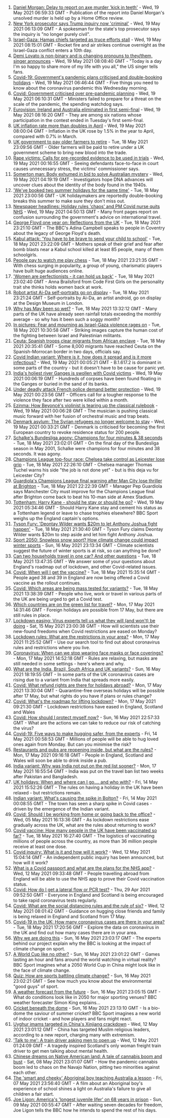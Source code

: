 1. [Daniel Morgan: Delay to report on axe murder 'kick in teeth'](https://www.bbc.co.uk/news/uk-england-london-57165909) - Wed, 19 May 2021 06:59:33 GMT - Publication of the report into Daniel Morgan's unsolved murder is held up by a Home Office review.
2. [New York prosecutor says Trump inquiry now 'criminal'](https://www.bbc.co.uk/news/world-us-canada-57166735) - Wed, 19 May 2021 06:13:09 GMT - A spokesman for the state's top prosecutor says the inquiry is "no longer purely civil".
3. [Israel-Gaza: Hamas chiefs targeted as truce efforts stall](https://www.bbc.co.uk/news/world-middle-east-57168051) - Wed, 19 May 2021 08:15:01 GMT - Rocket fire and air strikes continue overnight as the Israel-Gaza conflict enters a 10th day.
4. [Demi Lovato is non-binary and is changing pronouns to they/them, singer announces](https://www.bbc.co.uk/news/newsbeat-57169541) - Wed, 19 May 2021 08:08:40 GMT - "Today is a day I'm so happy to share more of my life with you all," the US singer tells fans.
5. [Covid-19: Government's pandemic plans criticised and double-booking holidays](https://www.bbc.co.uk/news/uk-57162770) - Wed, 19 May 2021 06:46:44 GMT - Five things you need to know about the coronavirus pandemic this Wednesday morning.
6. [Covid: Government criticised over pre-pandemic planning](https://www.bbc.co.uk/news/uk-politics-57160297) - Wed, 19 May 2021 06:10:31 GMT - Ministers failed to prepare for a threat on the scale of the pandemic, the spending watchdog says.
7. [Eurovision: Ireland and Australia eliminated in first semi-final](https://www.bbc.co.uk/news/entertainment-arts-57168731) - Wed, 19 May 2021 08:16:20 GMT - They are among six nations whose participation in the contest ended in Tuesday's first semi-final.
8. [UK inflation rate more than doubles in April](https://www.bbc.co.uk/news/business-57165266) - Wed, 19 May 2021 08:00:04 GMT - Inflation in the UK rose by 1.5% in the year to April, compared with 0.7% in March.
9. [UK government to pay older farmers to retire](https://www.bbc.co.uk/news/science-environment-57149744) - Tue, 18 May 2021 23:09:56 GMT - Older farmers will be paid to retire under a UK government scheme to bring new blood into the trade.
10. [Rape victims: Calls for pre-recorded evidence to be used in trials](https://www.bbc.co.uk/news/uk-57148705) - Wed, 19 May 2021 00:16:55 GMT - Seeing defendants face-to-face in court causes unnecessary stress, the victims' commissioner says.
11. [Somerton man: Body exhumed in bid to solve Australian mystery](https://www.bbc.co.uk/news/world-australia-57166662) - Wed, 19 May 2021 04:19:19 GMT - Investigators hope DNA advances will uncover clues about the identity of the body found in the 1940s.
12. ['We've booked two summer holidays for the same time'](https://www.bbc.co.uk/news/business-57155307) - Tue, 18 May 2021 23:00:56 GMT - UK holidaymakers are reportedly double-booking breaks this summer to make sure they don't miss out.
13. [Newspaper headlines: Holiday rules 'chaos' and PM Covid nurse quits NHS](https://www.bbc.co.uk/news/blogs-the-papers-57165901) - Wed, 19 May 2021 04:50:13 GMT - Many front pages report on confusion surrounding the government's advice on international travel.
14. [George Floyd one year on: Reflections from the UK](https://www.bbc.co.uk/news/uk-57093888) - Tue, 18 May 2021 23:21:10 GMT - The BBC's Adina Campbell speaks to people in Coventry about the legacy of George Floyd's death.
15. [Kabul attack: 'You have to be brave to send your child to school'](https://www.bbc.co.uk/news/world-asia-57163173) - Tue, 18 May 2021 23:22:09 GMT - Mothers speak of their grief and fear after bomb blasts near a Kabul school killed at least 85 people, many of them schoolgirls.
16. [People pay to watch me play chess](https://www.bbc.co.uk/news/entertainment-arts-57159727) - Tue, 18 May 2021 23:21:35 GMT - With chess surging in popularity, a group of young, charismatic players have built huge audiences online.
17. ['Women are perfectionists - it can hold us back'](https://www.bbc.co.uk/news/business-57071925) - Tue, 18 May 2021 23:02:40 GMT - Anna Brailsford from Code First Girls on the personality trait she thinks holds women back at work.
18. [Robot artist Ai-Da self-portraits go on display](https://www.bbc.co.uk/news/entertainment-arts-57093887) - Tue, 18 May 2021 23:21:24 GMT - Self-portraits by Ai-Da, an artist android, go on display at the Design Museum in London.
19. [Why has May been so wet?](https://www.bbc.co.uk/weather/features/57156159) - Tue, 18 May 2021 13:32:12 GMT - Many parts of the UK have already seen rainfall totals exceeding the monthly average - so why has it been such a soggy month?
20. [In pictures: Fear and mourning as Israel-Gaza violence rages on](https://www.bbc.co.uk/news/world-middle-east-57154557) - Tue, 18 May 2021 10:30:58 GMT - Striking images capture the human cost of the fighting between Israel and Palestinian militants.
21. [Ceuta: Spanish troops clear migrants from African enclave](https://www.bbc.co.uk/news/world-europe-57159296) - Tue, 18 May 2021 20:35:41 GMT - Some 8,000 migrants have reached Ceuta on the Spanish-Morrocan border in two days, officials say.
22. [Covid Indian variant: Where is it, how does it spread and is it more infectious?](https://www.bbc.co.uk/news/health-57157496) - Wed, 19 May 2021 00:05:21 GMT - B.1.617.2 is dominant in some parts of the country - but it doesn't have to be cause for panic yet.
23. [India's holiest river Ganges is swollen with Covid victims](https://www.bbc.co.uk/news/world-asia-india-57154564) - Wed, 19 May 2021 00:06:19 GMT - Hundreds of corpses have been found floating in the Ganges or buried in the sand of its banks.
24. [Under deadly attack French police demand better protection](https://www.bbc.co.uk/news/world-europe-57156837) - Wed, 19 May 2021 00:23:56 GMT - Officers call for a tougher response to the violence they face after two were killed within a month.
25. [Ezinma: How Beyoncé's violinist is tearing up the classical rulebook](https://www.bbc.co.uk/news/entertainment-arts-57120365) - Wed, 19 May 2021 00:06:28 GMT - The musician is pushing classical music forward with her fusion of orchestral music and trap beats.
26. [Denmark asylum: The Syrian refugees no longer welcome to stay](https://www.bbc.co.uk/news/world-europe-57156835) - Wed, 19 May 2021 00:33:21 GMT - Denmark is criticised for becoming the first European country to revoke residence status for 200 people.
27. [Schalke's Bundesliga agony: Champions for four minutes & 38 seconds](https://www.bbc.co.uk/sport/football/57087325) - Tue, 18 May 2021 23:02:01 GMT - On the final day of the Bundesliga season in May 2001, Schalke were champions for four minutes and 38 seconds. It was agony.
28. [Champions League top-four race: Chelsea take control as Leicester lose grip](https://www.bbc.co.uk/sport/football/57166348) - Tue, 18 May 2021 22:26:10 GMT - Chelsea manager Thomas Tuchel warns his side "the job is not done yet" - but is this deja vu for Leicester City?
29. [Guardiola's Champions League final warning after Man City lose thriller at Brighton](https://www.bbc.co.uk/sport/football/57066733) - Tue, 18 May 2021 22:22:39 GMT - Manager Pep Guardiola says Manchester City must improve for the Champions League final after Brighton come back to beat his 10-man side at Amex Stadium.
30. [Tottenham: Harry Kane - should he stay or should he go?](https://www.bbc.co.uk/sport/football/57156888) - Wed, 19 May 2021 05:34:46 GMT - Should Harry Kane stay and cement his status as a Tottenham legend or leave to chase trophies elsewhere? BBC Sport weighs up the England captain's options.
31. [Tyson Fury: 'Deontay Wilder wants $20m to let Anthony Joshua fight happen'](https://www.bbc.co.uk/sport/boxing/57165286) - Tue, 18 May 2021 21:30:40 GMT - Tyson Fury claims Deontay Wilder wants $20m to step aside and let him fight Anthony Joshua.
32. [Sport 2050: Snowless snow sport? How climate change could impact winter sports](https://www.bbc.co.uk/sport/56972369) - Sun, 16 May 2021 23:13:34 GMT - Climate scientists suggest the future of winter sports is at risk, so can anything be done?
33. [Can two households travel in one car? And other questions](https://www.bbc.co.uk/news/world-asia-china-51176409) - Tue, 18 May 2021 13:47:35 GMT - We answer some of your questions about England's roadmap out of lockdown, and other Covid-related issues.
34. [Covid: When will I get the vaccine?](https://www.bbc.co.uk/news/health-55045639) - Tue, 18 May 2021 15:35:14 GMT - People aged 38 and 39 in England are now being offered a Covid vaccine as the rollout continues.
35. [Covid: Which areas are being mass tested for variants?](https://www.bbc.co.uk/news/explainers-54872039) - Tue, 18 May 2021 13:38:39 GMT - People who live, work or travel in various parts of the UK are being urged to get a Covid test.
36. [Which countries are on the green list for travel?](https://www.bbc.co.uk/news/explainers-52544307) - Mon, 17 May 2021 14:31:46 GMT - Foreign holidays are possible from 17 May, but there are still rules in place.
37. [Lockdown easing: Virus experts tell us what they will (and won't) be doing](https://www.bbc.co.uk/news/uk-57069293) - Sat, 15 May 2021 23:00:38 GMT - How will scientists use their new-found freedoms when Covid restrictions are eased on Monday?
38. [Lockdown rules: What are the restrictions in your area?](https://www.bbc.co.uk/news/uk-54373904) - Mon, 17 May 2021 11:25:52 GMT - Use our search tool to find out about coronavirus rules and restrictions where you live.
39. [Coronavirus: When can we stop wearing face masks or face coverings?](https://www.bbc.co.uk/news/health-51205344) - Mon, 17 May 2021 14:52:18 GMT - Rules are relaxing, but masks are still needed in some settings - here's where and why.
40. [What are the India, Brazil, South Africa and UK variants?](https://www.bbc.co.uk/news/health-55659820) - Sun, 16 May 2021 18:19:55 GMT - In some parts of the UK coronavirus cases are rising due to a variant from India that spreads more easily.
41. [Covid: What refund rights are there for holidays abroad?](https://www.bbc.co.uk/news/business-51615412) - Mon, 17 May 2021 13:30:04 GMT - Quarantine-free overseas holidays will be possible after 17 May, but what rights do you have if plans or rules change?
42. [Covid: What's the roadmap for lifting lockdown?](https://www.bbc.co.uk/news/explainers-52530518) - Mon, 17 May 2021 09:21:30 GMT - Lockdown restrictions have eased in England, Scotland and Wales
43. [Covid: How should I protect myself now?](https://www.bbc.co.uk/news/health-57087517) - Sun, 16 May 2021 22:57:33 GMT - What are the actions we can take to reduce our risk of catching the virus?
44. [Covid-19: Five ways to make hugging safer, from the experts](https://www.bbc.co.uk/news/uk-57083571) - Fri, 14 May 2021 00:58:53 GMT - Millions of people will be able to hug loved ones again from Monday. But can you minimise the risk?
45. [Restaurants and pubs are reopening inside, but what are the rules?](https://www.bbc.co.uk/news/business-52977388) - Mon, 17 May 2021 09:16:18 GMT - People in England, Scotland and Wales will soon be able to drink inside a pub.
46. [India variant: Why was India not put on the red list sooner?](https://www.bbc.co.uk/news/56801288) - Mon, 17 May 2021 16:55:54 GMT - India was put on the travel ban list two weeks after Pakistan and Bangladesh.
47. [UK holidays: When and where can I go.... and who with?](https://www.bbc.co.uk/news/explainers-52646738) - Fri, 14 May 2021 15:52:26 GMT - The rules on having a holiday in the UK have been relaxed - but restrictions remain.
48. [Indian variant: What's causing the spike in Bolton?](https://www.bbc.co.uk/news/health-57094274) - Fri, 14 May 2021 00:08:55 GMT - The town has seen a sharp spike in Covid cases - driven by the emergence of the Indian variant.
49. [Covid: Should I be working from home or going back to the office?](https://www.bbc.co.uk/news/business-52567567) - Wed, 05 May 2021 16:13:36 GMT - As lockdown restrictions ease gradually across the UK, what are the rules about returning to work?
50. [Covid vaccine: How many people in the UK have been vaccinated so far?](https://www.bbc.co.uk/news/health-55274833) - Tue, 18 May 2021 16:27:40 GMT - The logistics of vaccinating millions of people across the country, as more than 36 million people receive at least one dose.
51. [Covid inquiry: What is it and how will it work?](https://www.bbc.co.uk/news/explainers-57085964) - Wed, 12 May 2021 15:04:14 GMT - An independent public inquiry has been announced, but how will it work?
52. [What is a Covid passport and what are the plans for the NHS app?](https://www.bbc.co.uk/news/explainers-55718553) - Wed, 12 May 2021 09:33:48 GMT - People travelling abroad from England will be able to use the NHS app to prove their Covid vaccination status.
53. [Covid: How do I get a lateral flow or PCR test?](https://www.bbc.co.uk/news/health-51943612) - Thu, 29 Apr 2021 09:52:50 GMT - Everyone in England and Scotland is being encouraged to take rapid coronavirus tests regularly.
54. [Covid: What are the social distancing rules and the rule of six?](https://www.bbc.co.uk/news/uk-51506729) - Wed, 12 May 2021 08:01:42 GMT - Guidance on hugging close friends and family is being relaxed in England and Scotland from 17 May.
55. [Covid-19 in the UK: How many coronavirus cases are there in your area?](https://www.bbc.co.uk/news/uk-51768274) - Tue, 18 May 2021 17:20:56 GMT - Explore the data on coronavirus in the UK and find out how many cases there are in your area.
56. [Why we are doing this](https://www.bbc.co.uk/sport/56972366) - Sun, 16 May 2021 23:03:17 GMT - The experts behind our project explain why the BBC is looking at the impact of climate change on sport.
57. [A World Cup like no other?](https://www.bbc.co.uk/sport/56972365) - Sun, 16 May 2021 23:01:22 GMT - Games lasting an hour and fans around the world watching in virtual reality? BBC Sport imagines what a 2050 World Cup in China might look like in the face of climate change.
58. [Quiz: How are sports battling climate change?](https://www.bbc.co.uk/sport/57068988) - Sun, 16 May 2021 23:02:21 GMT - See how much you know about the environmental "good guys" of sport.
59. [A weather forecast from the future](https://www.bbc.co.uk/sport/56972367) - Sun, 16 May 2021 23:05:15 GMT - What do conditions look like in 2050 for major sporting venues? BBC weather forecaster Simon King explains...
60. [Cricket beneath the dome](https://www.bbc.co.uk/sport/56972368) - Sun, 16 May 2021 23:13:10 GMT - Is a bio-dome the saviour of summer cricket? BBC Sport imagines a new world of indoor cricket - and how players and fans might react.
61. [Uyghur imams targeted in China's Xinjiang crackdown](https://www.bbc.co.uk/news/world-asia-china-56986057) - Wed, 12 May 2021 23:01:12 GMT - China has targeted Muslim religious leaders, according to a new report, charging many with extremism.
62. ['Talk to me': A train driver asking men to open up](https://www.bbc.co.uk/news/stories-57060971) - Wed, 12 May 2021 01:24:09 GMT - A tragedy inspired Scotland's only woman freight train driver to get men talking about mental health.
63. [Chinese dreams on Native American land: A tale of cannabis boom and bust](https://www.bbc.co.uk/news/world-us-canada-56835897) - Sat, 08 May 2021 23:01:07 GMT - How the pandemic cannabis boom led to chaos on the Navajo Nation, pitting two minorities against each other.
64. [The 'smart and cheeky' Aboriginal boy teaching Australia a lesson](https://www.bbc.co.uk/news/stories-56544429) - Fri, 07 May 2021 23:56:40 GMT - A film about an Aboriginal boy's experience of school shines a light on Australia's failure to give all children a fair start.
65. [Joe Ligon: America's 'longest juvenile lifer' on 68 years in prison](https://www.bbc.co.uk/news/world-us-canada-57022924) - Sun, 09 May 2021 00:55:47 GMT - After waiting seven decades for freedom, Joe Ligon tells the BBC how he intends to spend the rest of his days.
